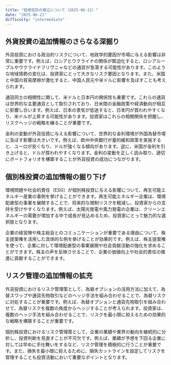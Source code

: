 ```yaml
---
title: "投資信託の積立について（2025-06-21）"
date: "2025-06-21"
difficulty: "intermediate"
---
```


## 外貨投資の追加情報のさらなる深掘り

外貨投資における政治的リスクについて、地政学的要因が市場に与える影響は非常に重要です。例えば、ロシアとウクライナの関係が緊迫化すると、ロシアルーブルやウクライナフリヴニャなどの通貨が急落する可能性があります。このような地域情勢の変化は、投資家にとって大きなリスク要因となります。また、米国と中国の貿易摩擦が激化すると、中国人民元や米ドルに影響を及ぼすことも考えられます。

通貨同士の相関性に関して、米ドルと日本円の関係性も重要です。これらの通貨は世界的な主要通貨として取引されており、日米間の金融政策や経済動向が相互に影響し合います。例えば、日本の景気が低迷すると、日本円が買われやすくなり、米ドルが上昇する可能性があります。投資家はこれらの相関関係を把握し、リスクヘッジの戦略を練ることが重要です。

金利の変動が外貨投資に与える影響について、世界的な金利環境が外国為替市場に及ぼす影響は大きいです。例えば、欧州中央銀行が量的緩和政策を実施すると、ユーロが安くなり、ドルが強くなる傾向があります。逆に、米国が金利を引き上げると、ドルが買われやすくなります。金利の変動を正しく読み取り、適切にポートフォリオを構築することが外貨投資の成功につながります。

## 個別株投資の追加情報の掘り下げ

環境問題や社会的責任（ESG）が個別株投資に与える影響について、再生可能エネルギー産業の事例を挙げることができます。再生可能エネルギー企業は、環境配慮型の事業を展開することで、将来的な規制リスクを軽減し、投資家からの支持を受けやすくなります。例えば、太陽光発電や風力発電の企業は、クリーンエネルギーの需要が増加する中で成長が見込めるため、投資家にとって魅力的な選択肢となります。

企業の経営陣や株主総会とのコミュニケーションが重要である理由について、株主提案権を活用した具体的な例を挙げることが効果的です。例えば、株主提案権を使って、企業に対して環境配慮型の事業展開や社会貢献活動の強化を求めることができます。株主の声を反映させることで、企業の価値向上や社会的責任の推進に貢献することができます。

## リスク管理の追加情報の拡充

外貨投資におけるリスク管理策として、為替オプションの活用方法に加えて、為替スワップや通貨先物取引などのヘッジ手法を組み合わせることで、為替リスクに対処することが重要です。例えば、為替オプションと通貨先物取引を組み合わせて、為替リスクを複数の角度からヘッジすることが考えられます。投資家は、複数のヘッジ手法を組み合わせることで、リスクを最小限に抑えるための効果的な戦略を構築することが重要です。

個別株投資におけるリスク管理策として、企業の業績や業界の動向を継続的に分析し、投資判断を見直すことが不可欠です。例えば、業績が予想を下回る企業に対しては早めに手仕舞いをするなど、リスク管理を積極的に行うことが重要です。また、損失を最小限に抑えるために、損失カットラインを設定してリスクを管理することも投資活動において重要なポイントとなります。
